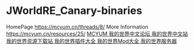 # JWorldRE_Canary-binaries
HomePage https://mcyum.cn/threads/8/
More Information https://mcyum.cn/resources/25/ 
<a href="https://mcyum.cn">MCYUM 我的世界中文论坛 我的世界中文站 我的世界资源下载站 我的世界插件大全 我的世界Mod大全 我的世界服务器</a>
